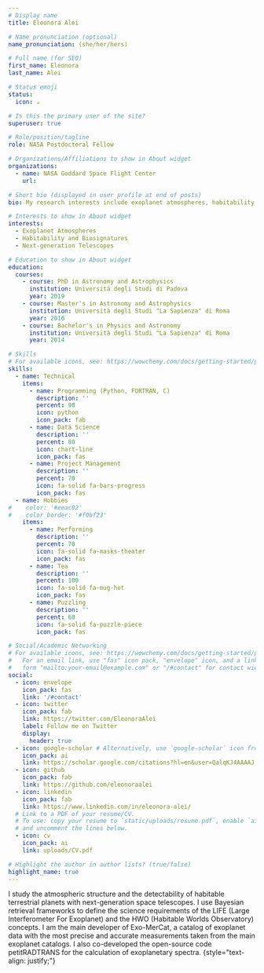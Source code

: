 ```yaml
---
# Display name
title: Eleonora Alei

# Name pronunciation (optional)
name_pronunciation: (she/her/hers)

# Full name (for SEO)
first_name: Eleonora
last_name: Alei

# Status emoji
status:
  icon: ☕️

# Is this the primary user of the site?
superuser: true

# Role/position/tagline
role: NASA Postdoctoral Fellow

# Organizations/Affiliations to show in About widget
organizations:
  - name: NASA Goddard Space Flight Center
    url: 

# Short bio (displayed in user profile at end of posts)
bio: My research interests include exoplanet atmospheres, habitability and biosignatures and next-generation telescopes.

# Interests to show in About widget
interests:
  - Exoplanet Atmospheres
  - Habitability and Biosignatures
  - Next-generation Telescopes

# Education to show in About widget
education:
  courses:
    - course: PhD in Astronomy and Astrophysics
      institution: Università degli Studi di Padova
      year: 2019
    - course: Master's in Astronomy and Astrophysics
      institution: Università degli Studi "La Sapienza" di Roma
      year: 2016
    - course: Bachelor's in Physics and Astronomy
      institution: Università degli Studi "La Sapienza" di Roma
      year: 2014

# Skills
# For available icons, see: https://wowchemy.com/docs/getting-started/page-builder/#icons
skills:
  - name: Technical
    items:
      - name: Programming (Python, FORTRAN, C)
        description: ''
        percent: 90
        icon: python
        icon_pack: fab
      - name: Data Science
        description: ''
        percent: 80
        icon: chart-line
        icon_pack: fas
      - name: Project Management
        description: ''
        percent: 70
        icon: fa-solid fa-bars-progress
        icon_pack: fas
  - name: Hobbies
#    color: '#eeac02'
#    color_border: '#f0bf23'
    items:
      - name: Performing
        description: ''
        percent: 70
        icon: fa-solid fa-masks-theater
        icon_pack: fas
      - name: Tea
        description: ''
        percent: 100
        icon: fa-solid fa-mug-hot
        icon_pack: fas
      - name: Puzzling
        description: ''
        percent: 60
        icon: fa-solid fa-puzzle-piece
        icon_pack: fas

# Social/Academic Networking
# For available icons, see: https://wowchemy.com/docs/getting-started/page-builder/#icons
#   For an email link, use "fas" icon pack, "envelope" icon, and a link in the
#   form "mailto:your-email@example.com" or "/#contact" for contact widget.
social:
  - icon: envelope
    icon_pack: fas
    link: '/#contact'
  - icon: twitter
    icon_pack: fab
    link: https://twitter.com/EleonoraAlei
    label: Follow me on Twitter
    display:
      header: true
  - icon: google-scholar # Alternatively, use `google-scholar` icon from `ai` icon pack
    icon_pack: ai
    link: https://scholar.google.com/citations?hl=en&user=QalqKJ4AAAAJ
  - icon: github
    icon_pack: fab
    link: https://github.com/eleonoraalei
  - icon: linkedin
    icon_pack: fab
    link: https://www.linkedin.com/in/eleonora-alei/
  # Link to a PDF of your resume/CV.
  # To use: copy your resume to `static/uploads/resume.pdf`, enable `ai` icons in `params.yaml`,
  # and uncomment the lines below.
  - icon: cv
    icon_pack: ai
    link: uploads/CV.pdf

# Highlight the author in author lists? (true/false)
highlight_name: true
---
```


I study the atmospheric structure and the detectability of habitable terrestrial planets with next-generation space telescopes. I use Bayesian retrieval frameworks to define the science requirements of the LIFE (Large Interferometer For Exoplanet) and the HWO (Habitable Worlds Observatory) concepts. I am the main developer of Exo-MerCat, a catalog of exoplanet data with the most precise and accurate measurements taken from the main exoplanet catalogs. I also co-developed the open-source code petitRADTRANS for the calculation of exoplanetary spectra.
{style="text-align: justify;"}
